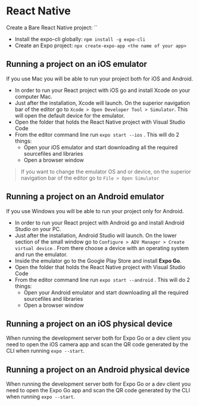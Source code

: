 # React Native

Create a Bare React Native project: ``
- Install the expo-cli globally: `npm install -g expo-cli`
- Create an Expo project: `npx create-expo-app <the name of your app>` 

## Running a project on an iOS emulator

If you use Mac you will be able to run your project both for iOS and Android.
- In order to run your React project with iOS go and install Xcode on your computer Mac.
- Just after the installation, Xcode will launch. On the superior navigation bar of the editor go to `Xcode > Open Developer Tool > Simulator`. This will open the default device for the emulator.
- Open the folder that holds the React Native project with Visual Studio Code
- From the editor command line run `expo start --ios` . This will do 2 things:
	- Open your iOS emulator and start downloading all the required sourcefiles and libraries
	- Open a browser window

> If you want to change the emulator OS and or device, on the superior navigation bar of the editor go to `File > Open Simulator`

## Running a project on an Android emulator

If you use Windows you will be able to run your project only for Android.
- In order to run your React project with Android go and install Android Studio on your PC.
- Just after the installation, Android Studio will launch. On the lower section of the small window go to  `Configure > ADV Manager > Create virtual device` . From there choose a device with an operating system and run the emulator.
- Inside the emulator go to the Google Play Store and install **Expo Go**.
- Open the folder that holds the React Native project with Visual Studio Code
- From the editor command line run `expo start --android` . This will do 2 things:
	- Open your Android emulator and start downloading all the required sourcefiles and libraries
	- Open a browser window

## Running  a project on an iOS physical device

When running the development server both for Expo Go or a dev client you need to open the iOS camera app and scan the QR code generated by the CLI when running `expo --start`.

## Running a project on an Android physical device

When running the development server both for Expo Go or a dev client you need to open the Expo Go app and scan the QR code generated by the CLI when running `expo --start`.